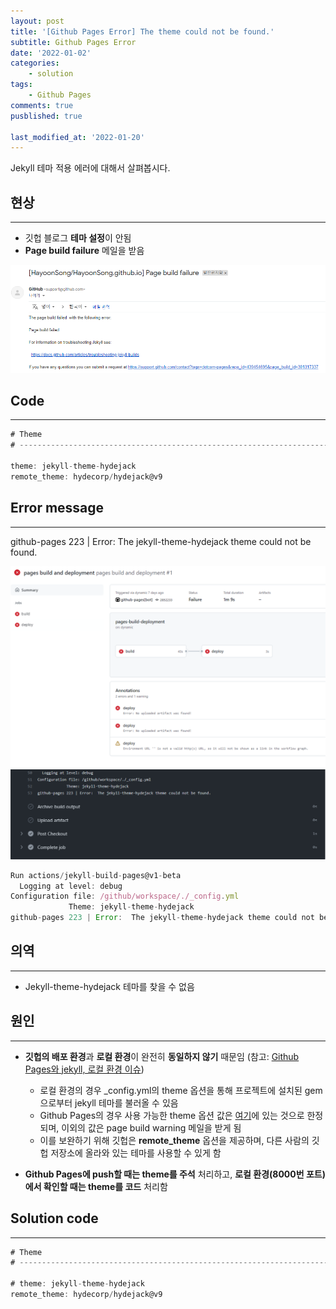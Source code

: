 ```yaml
---
layout: post
title: '[Github Pages Error] The theme could not be found.'
subtitle: Github Pages Error
date: '2022-01-02'
categories:
    - solution
tags:
    - Github Pages
comments: true
pusblished: true

last_modified_at: '2022-01-20'
---
```


Jekyll 테마 적용 에러에 대해서 살펴봅시다.

## 현상

---

* 깃헙 블로그 **테마 설정**이 안됨
* **Page build failure** 메일을 받음
<center><img src="https://github.com/HayoonSong/Images-for-Github-Pages/blob/main/solution/01_github_theme_error/error_mail.PNG?raw=true" alt="Error mail"></center>

## Code

---

~~~js
# Theme
# ---------------------------------------------------------------------------------------

theme: jekyll-theme-hydejack
remote_theme: hydecorp/hydejack@v9
~~~

## Error message

---

github-pages 223 | Error:  The jekyll-theme-hydejack theme could not be found.

<center><img src="https://github.com/HayoonSong/Images-for-Github-Pages/blob/main/solution/01_github_theme_error/01_error.PNG?raw=true" alt="error pages"></center>

<center><img src="https://github.com/HayoonSong/Images-for-Github-Pages/blob/main/solution/01_github_theme_error/02_error.PNG?raw=true" alt="error code"></center>

~~~js
Run actions/jekyll-build-pages@v1-beta
  Logging at level: debug
Configuration file: /github/workspace/./_config.yml
             Theme: jekyll-theme-hydejack
github-pages 223 | Error:  The jekyll-theme-hydejack theme could not be found.
~~~

## 의역

---

* Jekyll-theme-hydejack 테마를 찾을 수 없음

## 원인

---

* **깃헙의 배포 환경**과 **로컬 환경**이 완전히 **동일하지 않기** 때문임 (참고: [Github Pages와 jekyll, 로컬 환경 이슈](https://fuzzysound.github.io/github-and-jekyll))
  - 로컬 환경의 경우 _config.yml의 theme 옵션을 통해 프로젝트에 설치된 gem으로부터 jekyll 테마를 불러올 수 있음
  - Github Pages의 경우 사용 가능한 theme 옵션 값은 [여기](https://pages.github.com/versions/)에 있는 것으로 한정되며, 이외의 값은 page build warning 메일을 받게 됨 
  - 이를 보완하기 위해 깃헙은 **remote_theme** 옵션을 제공하며, 다른 사람의 깃헙 저장소에 올라와 있는 테마를 사용할 수 있게 함

* **Github Pages에 push할 때는 theme를 주석** 처리하고, **로컬 환경(8000번 포트)에서 확인할 때는 theme를 코드** 처리함
  


## Solution code

---

~~~js
# Theme
# ---------------------------------------------------------------------------------------

# theme: jekyll-theme-hydejack
remote_theme: hydecorp/hydejack@v9
~~~
